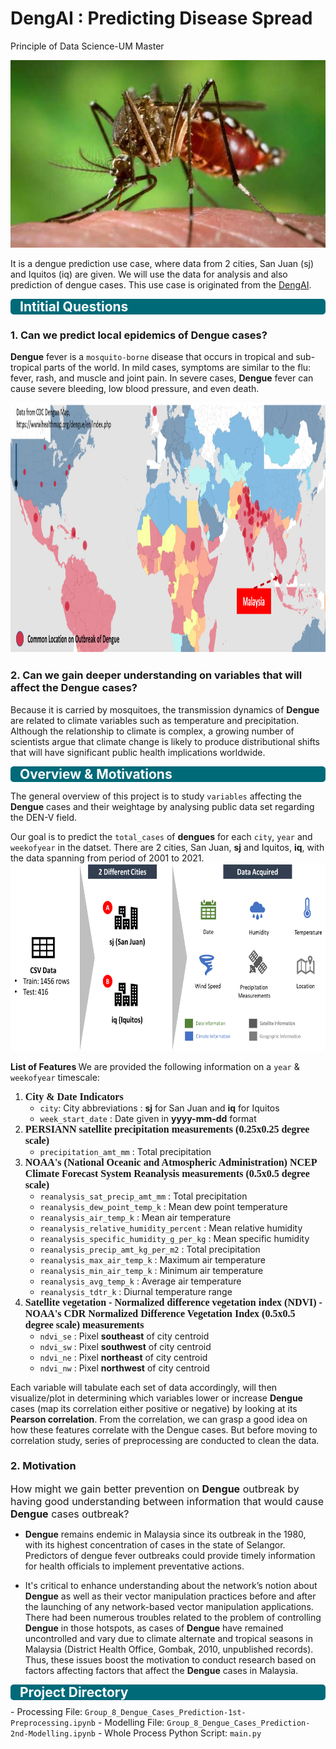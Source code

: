 # DengAI : Predicting Disease Spread
Principle of Data Science-UM Master

<img src="img/mosquito.jpg" alt="outbreak" height="300" width="600">

It is a dengue prediction use case, where data from 2 cities, San Juan (sj) and Iquitos (iq) are given. We will use the data for analysis and also prediction of dengue cases. This use case is originated from the [DengAI](https://www.drivendata.org/competitions/44/dengai-predicting-disease-spread/).

<div class="alert alert-info" style="background-color:#006a79; color:white; padding:0px 10px; border-radius:5px;"><h2 style='margin:10px 5px'>Intitial Questions</h2>
</div>

<h3>1. Can we predict local epidemics of <b>Dengue</b> cases?</h3>

<b>Dengue</b> fever is a <code>mosquito-borne</code> disease that occurs in tropical and sub-tropical parts of the world. In mild cases, symptoms are similar to the flu: fever, rash, and muscle and joint pain. In severe cases, <b>Dengue</b> fever can cause severe bleeding, low blood pressure, and even death.

<img src="img/dengue_outbreak.png" alt="outbreak" height="400" width="1000">

<h3>2. Can we gain deeper understanding on variables that will affect the <b>Dengue</b> cases?</h3>

Because it is carried by mosquitoes, the transmission dynamics of <b>Dengue</b> are related to climate variables such as temperature and precipitation. Although the relationship to climate is complex, a growing number of scientists argue that climate change is likely to produce distributional shifts that will have significant public health implications worldwide.


<div class="alert alert-info" style="background-color:#006a79; color:white; padding:0px 10px; border-radius:5px;"><h2 style='margin:10px 5px'>Overview & Motivations</h2>
</div>

The general overview of this project is to study <code>variables</code> affecting the <b>Dengue</b> cases and their weightage by analysing public data set regarding the DEN-V field. 

Our goal is to predict the <code>total_cases</code> of <b>dengues</b> for each <code>city</code>, <code>year</code> and <code>weekofyear</code> in the datset. There are 2 cities, San Juan, <b>sj</b> and Iquitos, <b>iq</b>, with the data spanning from period of 2001 to 2021.
<img src="img/data_intro.png" width="800" height="300">

<b> List of Features </b>
We are provided the following information on a <code>year</code> & <code>weekofyear</code> timescale:

1. <font size="3px" face="Dosis" color=""><b>City & Date Indicators</b></font>
    - <code>city</code>: City abbreviations : <b>sj</b> for San Juan and <b>iq</b> for Iquitos
    - <code>week_start_date</code> : Date given in <b>yyyy-mm-dd</b> format
2. <font size="3px" face="Dosis"><b>PERSIANN satellite precipitation measurements (0.25x0.25 degree scale)</b></font>
    - <code>precipitation_amt_mm</code> : Total precipitation
3. <font size="3px" face="Dosis"><b>NOAA's (National Oceanic and Atmospheric Administration) NCEP Climate Forecast System Reanalysis measurements (0.5x0.5 degree scale)</b></font>
    - <code>reanalysis_sat_precip_amt_mm</code> : Total precipitation
    - <code>reanalysis_dew_point_temp_k</code> : Mean dew point temperature
    - <code>reanalysis_air_temp_k</code> : Mean air temperature
    - <code>reanalysis_relative_humidity_percent</code> : Mean relative humidity
    - <code>reanalysis_specific_humidity_g_per_kg</code> : Mean specific humidity
    - <code>reanalysis_precip_amt_kg_per_m2</code> : Total precipitation
    - <code>reanalysis_max_air_temp_k</code> : Maximum air temperature
    - <code>reanalysis_min_air_temp_k</code> : Minimum air temperature
    - <code>reanalysis_avg_temp_k</code> : Average air temperature
    - <code>reanalysis_tdtr_k</code> : Diurnal temperature range
3. <font size="3px" face="Dosis"><b>Satellite vegetation - Normalized difference vegetation index (NDVI) - NOAA's CDR Normalized Difference Vegetation Index (0.5x0.5 degree scale) measurements</b></font>
    - <code>ndvi_se</code> : Pixel <b>southeast</b> of city centroid
    - <code>ndvi_sw</code> : Pixel <b>southwest</b> of city centroid
    - <code>ndvi_ne</code> : Pixel <b>northeast</b> of city centroid
    - <code>ndvi_nw</code> : Pixel <b>northwest</b> of city centroid

Each variable will tabulate each set of data accordingly, will then visualize/plot in determining which variables lower or increase <b>Dengue</b> cases (map its correlation either positive or negative) by looking at its <b>Pearson correlation</b>. From the correlation, we can grasp a good idea on how these features correlate with the Dengue cases. But before moving to correlation study, series of preprocessing are conducted to clean the data.

<h3>2. Motivation</h3>

<font size="3px">How might we gain better prevention on <b>Dengue</b> outbreak by having good understanding between information that would cause <b>Dengue</b> cases outbreak?</font>

- <b>Dengue</b> remains endemic in Malaysia since its outbreak in the $1980$, with its highest concentration of cases in the state of Selangor. Predictors of dengue fever outbreaks could provide timely information for health officials to implement preventative actions.

- It's critical to enhance understanding about the network’s notion about <b>Dengue</b> as well as their vector manipulation practices before and after the launching of any network-based vector manipulation applications. There had been numerous troubles related to the problem of controlling <b>Dengue</b> in those hotspots, as cases of <b>Dengue</b> have remained uncontrolled and vary due to climate alternate and tropical seasons in Malaysia (District Health Office, Gombak, 2010, unpublished records). Thus, these issues boost the motivation to conduct research based on factors affecting factors that affect the <b>Dengue</b> cases in Malaysia.


<div class="alert alert-info" style="background-color:#006a79; color:white; padding:0px 10px; border-radius:5px;"><h2 style='margin:10px 5px'>Project Directory</h2>
</div>
- Processing File: <code>Group_8_Dengue_Cases_Prediction-1st-Preprocessing.ipynb</code>
- Modelling File: <code>Group_8_Dengue_Cases_Prediction-2nd-Modelling.ipynb</code>
- Whole Process Python Script: <code>main.py</code>

